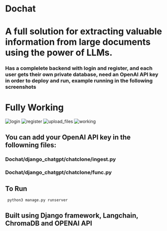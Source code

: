 # Dochat
# A full solution for extracting valuable information from large documents using the power of LLMs.
### Has a complelete backend with login and register, and each user gets their own private database, need an OpenAI API key in order to deploy and run, example running in the following screenshots
# Fully Working
![login](https://github.com/AmoghKondapalli/Dochat/assets/90903421/a54b0dcb-b343-4aa0-99c0-59e43f5f75d9)
![register](https://github.com/AmoghKondapalli/Dochat/assets/90903421/f83b6c01-6954-4b9c-9026-462d276eb029)
![upload_files](https://github.com/AmoghKondapalli/Dochat/assets/90903421/24ea3af0-9797-4ed6-86a9-3ef06ab38d73)
![working](https://github.com/AmoghKondapalli/Dochat/assets/90903421/ff62659d-b284-481a-afe5-666bb10d16cf)
## You can add your OpenAI API key in the followning files:
### Dochat/django_chatgpt/chatclone/ingest.py
### Dochat/django_chatgpt/chatclone/func.py
## To Run
``` python3 manage.py runserver```
## Built using Django framework, Langchain, ChromaDB and OPENAI API
